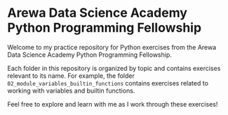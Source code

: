 # Arewa Data Science Academy Python Programming Fellowship

Welcome to my practice repository for Python exercises from the Arewa Data Science Academy Python Programming Fellowship.

Each folder in this repository is organized by topic and contains exercises relevant to its name. For example, the folder `02_module_variables_builtin_functions` contains exercises related to working with variables and builtin functions.

Feel free to explore and learn with me as I work through these exercises!

